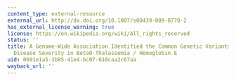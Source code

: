```yaml
---
content_type: external-resource
external_url: http://dx.doi.org/10.1007/s00439-009-0770-2
has_external_license_warning: true
license: https://en.wikipedia.org/wiki/All_rights_reserved
status: ''
title: A Genome-Wide Association Identified the Common Genetic Variants Influence
  Disease Severity in Beta0-Thalassemia / Hemoglobin E
uid: 0691e1a5-3b85-41e4-bc07-610caa2c67aa
wayback_url: ''
---
```

